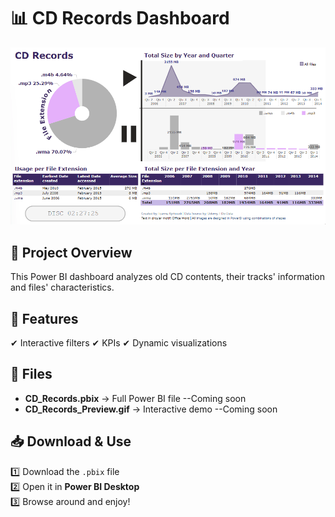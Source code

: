 # 📊 CD Records Dashboard

![Dashboard Preview](CD_Records_Preview.gif)

## 📝 Project Overview
This Power BI dashboard analyzes old CD contents, their tracks' information and files' characteristics.

## 📌 Features
✔ Interactive filters 
✔ KPIs
✔ Dynamic visualizations

## 📂 Files
- **CD_Records.pbix** → Full Power BI file  --Coming soon
- **CD_Records_Preview.gif** → Interactive demo --Coming soon

## 📥 Download & Use
1️⃣ Download the `.pbix` file  
2️⃣ Open it in **Power BI Desktop**  
3️⃣ Browse around and enjoy!
 
